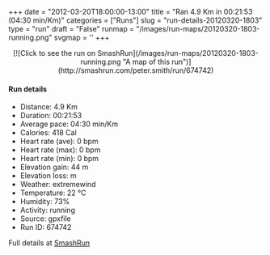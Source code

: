 +++
date = "2012-03-20T18:00:00-13:00"
title = "Ran 4.9 Km in 00:21:53 (04:30 min/Km)"
categories = ["Runs"]
slug = "run-details-20120320-1803"
type = "run"
draft = "False"
runmap = "/images/run-maps/20120320-1803-running.png"
svgmap = '<polyline points="89 77, 74 78, 62 94, 48 99, 35 97, 33 87, 40 66, 18 57, 28 36, 58 10, 61 7, 62 2, 49 1, 14 33, 8 48, 13 36, 22 26, 50 1, 61 0, 64 4, 52 14, 25 38, 22 49, 20 52, 19 58, 43 69, 32 95, 44 100, 65 94, 73 81, 89 77, 92 72">'
+++



<!--more-->

<center>
[![Click to see the run on SmashRun](/images/run-maps/20120320-1803-running.png "A map of this run")](http://smashrun.com/peter.smith/run/674742)
</center>

#### Run details

* Distance: 4.9 Km
* Duration: 00:21:53
* Average pace: 04:30 min/Km
* Calories: 418 Cal
* Heart rate (ave): 0 bpm
* Heart rate (max): 0 bpm
* Heart rate (min): 0 bpm
* Elevation gain: 44 m
* Elevation loss:  m
* Weather: extremewind
* Temperature: 22 &deg;C
* Humidity: 73%
* Activity: running
* Source: gpxfile
* Run ID: 674742

Full details at [SmashRun](http://smashrun.com/peter.smith/run/674742)